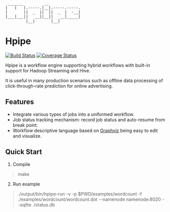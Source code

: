      _______         __
    |   |   |.-----.|__|.-----.-----.
    |       ||  _  ||  ||  _  |  -__|
    |___|___||   __||__||   __|_____|
             |__|       |__|

# Hpipe
[![Build Status](https://travis-ci.org/crackcell/hpipe.svg?branch=master)](https://travis-ci.org/crackcell/hpipe)
[![Coverage Status](https://coveralls.io/repos/crackcell/hpipe/badge.svg?branch=master&service=github)](https://coveralls.io/github/crackcell/hpipe?branch=master)

Hpipe is a workflow engine supporting hybrid workflows with built-in support for
Hadoop Streaming and Hive.

It is useful in many production scenarios such as offline data processing of
click-through-rate prediction for online advertising.

## Features

- Integrate various types of jobs into a uniformed workflow.
- Job status tracking mechanism: record job status and auto-resume from break point.
- Workflow descriptive language based on [Graphviz](http://graphviz.org/) being easy to edit and visualize.

## Quick Start

1. Compile

> make

2. Run example

> ./output/bin/hpipe-run -v -p $PWD/examples/wordcount -f ./examples/wordcount/wordcount.dot --namenode namenode:8020 --sqlite ./status.db

